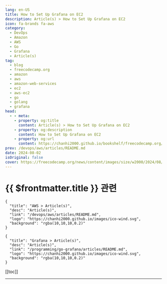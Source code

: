 ```yaml
---
lang: en-US
title: How to Set Up Grafana on EC2
description: Article(s) > How to Set Up Grafana on EC2
icon: fa-brands fa-aws
category: 
  - DevOps
  - Amazon
  - AWS
  - Go
  - Grafana
  - Article(s)
tag: 
  - blog
  - freecodecamp.org
  - amazon
  - aws
  - amazon-web-services
  - ec2
  - aws-ec2
  - go
  - golang
  - grafana
head:
  - - meta:
    - property: og:title
      content: Article(s) > How to Set Up Grafana on EC2
    - property: og:description
      content: How to Set Up Grafana on EC2
    - property: og:url
      content: https://chanhi2000.github.io/bookshelf/freecodecamp.org/how-to-set-up-grafana-on-ec2.html
prev: /devops/aws/articles/README.md
date: 2024-08-02
isOriginal: false
cover: https://freecodecamp.org/news/content/images/size/w2000/2024/08/pexels-kawserhamid-176342.jpg
---
```


# {{ $frontmatter.title }} 관련

```component VPCard
{
  "title": "AWS > Article(s)",
  "desc": "Article(s)",
  "link": "/devops/aws/articles/README.md",
  "logo": "https://chanhi2000.github.io/images/ico-wind.svg",
  "background": "rgba(10,10,10,0.2)"
}
```

```component VPCard
{
  "title": "Grafana > Article(s)",
  "desc": "Article(s)",
  "link": "/programming/go-grafana/articles/README.md",
  "logo": "https://chanhi2000.github.io/images/ico-wind.svg",
  "background": "rgba(10,10,10,0.2)"
}
```

[[toc]]

---

<SiteInfo
  name="How to Set Up Grafana on EC2"
  desc="In today's data-driven world, it's important to monitor and visualize system metrics to make sure everything works consistently and performs well.  Grafana is an open-source analytics and monitoring platform. It has gained widespread recognition among developers and enterprises looking to extract more insights from the data produced by their..."
  url="https://freecodecamp.org/news/how-to-set-up-grafana-on-ec2/"
  logo="https://cdn.freecodecamp.org/universal/favicons/favicon.ico"
  preview="https://freecodecamp.org/news/content/images/size/w2000/2024/08/pexels-kawserhamid-176342.jpg"/>

<!-- TODO: 작성 -->

